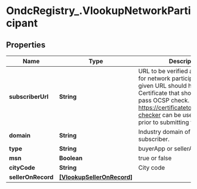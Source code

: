 # OndcRegistry_.VlookupNetworkParticipant

## Properties
Name | Type | Description | Notes
------------ | ------------- | ------------- | -------------
**subscriberUrl** | **String** | URL to be verified and configured for network participation.The given URL should have valid SSL Certificate that should be able to pass OCSP check. https://certificatetools.com/ocsp-checker can be used to check prior to submitting the request. | [optional] 
**domain** | **String** | Industry domain of the subscriber. | [optional] 
**type** | **String** | buyerApp or sellerApp | [optional] 
**msn** | **Boolean** | true or false | [optional] 
**cityCode** | **String** | City code | [optional] 
**sellerOnRecord** | [**[VlookupSellerOnRecord]**](VlookupSellerOnRecord.md) |  | [optional] 

